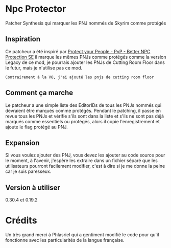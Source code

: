 # Npc Protector

Patcher Synthesis qui marquer les PNJ nommés de Skyrim comme protégés

## Inspiration

Ce patcheur a été inspiré par [Protect your People - PyP - Better NPC Protection SE](https://www.nexusmods.com/skyrimspecialedition/mods/10297) il marque les mêmes PNJs comme protégés comme la version Legacy de ce mod, je pourrais ajouter les PNJs de Cutting Room Floor dans le futur, mais je n'utilise pas ce mod.


`Contrairement à la VO, j'ai ajouté les pnjs de cutting room floor`

## Comment ça marche

Le patcheur a une simple liste des EditorIDs de tous les PNJs nommés qui devraient être marqués comme protégés.
Pendant le patching, il passe en revue tous les PNJs et vérifie s'ils sont dans la liste et s'ils ne sont pas déjà marqués comme essentiels ou protégés, alors il copie l'enregistrement et ajoute le flag protégé au PNJ.

## Expansion

Si vous voulez ajouter des PNJ, vous devez les ajouter au code source pour le moment, à l'avenir, j'espère les extraire dans un fichier séparé que les utilisateurs pourront facilement modifier, c'est à dire si je me donne la peine car je suis paresseux.

## Version à utiliser
0.30.4 et 0.19.2

# Crédits
Un très grand merci à Phlasriel qui a gentiment modifié le code pour qu'il fonctionne avec les particularités de la langue française.

